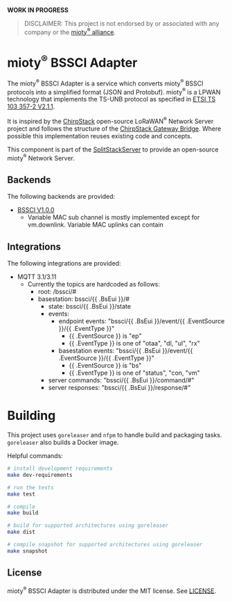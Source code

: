 
**WORK IN PROGRESS**

> DISCLAIMER: This project is not endorsed by or associated with any company or the [mioty<sup>&reg;</sup> alliance](https://mioty-alliance.com/). 

# mioty<sup>&reg;</sup> BSSCI Adapter

The mioty<sup>&reg;</sup> BSSCI Adapter is a service which converts mioty<sup>&reg;</sup> BSSCI protocols into a simplified format (JSON and Protobuf). mioty<sup>&reg;</sup> is a LPWAN technology that implements the TS-UNB protocol as specified in [ETSI TS 103 357-2 V2.1.1](https://www.etsi.org/deliver/etsi_ts/103300_103399/10335702/02.01.01_60/ts_10335702v020101p.pdf
).

It is inspired by the [ChirpStack](https://github.com/chirpstack/chirpstack) open-source LoRaWAN<sup>&reg;</sup> Network Server project and follows the structure of the [ChirpStack Gateway Bridge](https://github.com/chirpstack/chirpstack-gateway-bridge). Where possible this implementation reuses existing code and concepts.

This component is part of the [SplitStackServer](https://github.com/SplitStackServer) to provide an open-source mioty<sup>&reg;</sup> Network Server.

## Backends

The following backends are provided:

* [BSSCI V1.0.0](https://developers.mioty-alliance.com/wp-content/uploads/2025/01/BSSCI_specification_v1.0.0_rev1.pdf)
    * Variable MAC sub channel is mostly implemented except for vm.downlink. Variable MAC uplinks can contain 

## Integrations

The following integrations are provided:

* MQTT 3.1/3.11
    * Currently the topics are hardcoded as follows: 
        * root: /bssci/#
        * basestation: bssci/{{ .BsEui }}/#
            * state: bssci/{{ .BsEui }}/state
            * events: 
                * endpoint events: "bssci/{{ .BsEui }}/event/{{ .EventSource }}/{{ .EventType }}"
                    * {{ .EventSource }} is "ep"
                    * {{ .EventType }} is one of "otaa", "dl, "ul", "rx"
                * basestation events: "bssci/{{ .BsEui }}/event/{{ .EventSource }}/{{ .EventType }}"
                    * {{ .EventSource }} is "bs"
                    * {{ .EventType }} is one of "status", "con, "vm"
            * server commands: "bssci/{{ .BsEui }}/command/#"
            * server responses: "bssci/{{ .BsEui }}/response/#"


# Building 

This project uses `goreleaser` and `nfpm` to handle build and packaging tasks. `goreleaser` also builds a Docker image.

Helpful commands:


```bash
# install development requirements
make dev-requirements

# run the tests
make test

# compile
make build

# build for supported architectures using goreleaser
make dist

# compile snapshot for supported architectures using goreleaser
make snapshot
```

## License

mioty<sup>&reg;</sup> BSSCI Adapter is distributed under the MIT license. See 
[LICENSE](https://github.com/SplitStackServer/mioty-bssci-adapter/blob/main/LICENSE).
